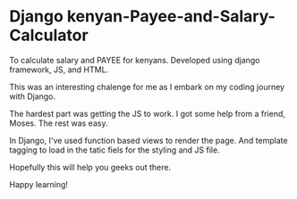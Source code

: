 # Django kenyan-Payee-and-Salary-Calculator
To calculate salary and PAYEE for kenyans. Developed using django framework, JS, and HTML.

This was an interesting chalenge for me as I embark on my coding journey with Django.

The hardest part was getting the JS to work. I got some help from a friend, Moses.
The rest was easy.

In Django, I've used function based views to render the page.
And template tagging to load in the tatic fiels for the styling and JS file.

Hopefully this will help you geeks out there.

Happy learning!
